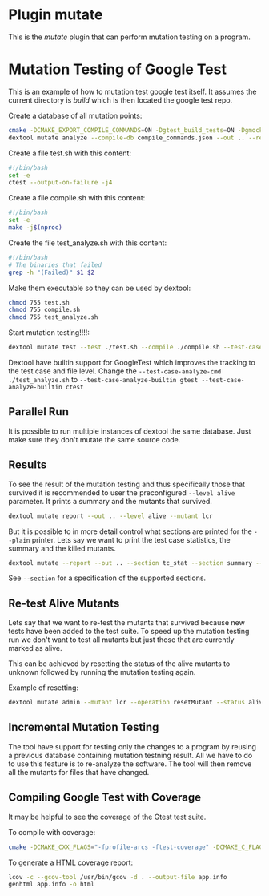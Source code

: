 # Plugin mutate

This is the *mutate* plugin that can perform mutation testing on a program.

# Mutation Testing of Google Test

This is an example of how to mutation test google test itself.
It assumes the current directory is _build_ which is then located the google test repo.

Create a database of all mutation points:
```sh
cmake -DCMAKE_EXPORT_COMPILE_COMMANDS=ON -Dgtest_build_tests=ON -Dgmock_build_tests=ON ..
dextool mutate analyze --compile-db compile_commands.json --out .. --restrict ../googlemock/include --restrict ../googlemock/src --restrict ../googletest/include --restrict ../googletest/src -- -D_POSIX_PATH_MAX=1024
```

Create a file test.sh with this content:
```sh
#!/bin/bash
set -e
ctest --output-on-failure -j4
```

Create a file compile.sh with this content:
```sh
#!/bin/bash
set -e
make -j$(nproc)
```

Create the file test_analyze.sh with this content:
```sh
#!/bin/bash
# The binaries that failed
grep -h "(Failed)" $1 $2
```

Make them executable so they can be used by dextool:
```sh
chmod 755 test.sh
chmod 755 compile.sh
chmod 755 test_analyze.sh
```

Start mutation testing!!!!:
```sh
dextool mutate test --test ./test.sh --compile ./compile.sh --test-case-analyze-cmd ./test_analyze.sh --out .. --mutant lcr
```

Dextool have builtin support for GoogleTest which improves the tracking to the test case and file level.
Change the `--test-case-analyze-cmd ./test_analyze.sh` to `--test-case-analyze-builtin gtest --test-case-analyze-builtin ctest`

## Parallel Run

It is possible to run multiple instances of dextool the same database.
Just make sure they don't mutate the same source code.

## Results
To see the result of the mutation testing and thus specifically those that survived it is recommended to user the preconfigured `--level alive` parameter.
It prints a summary and the mutants that survived.

```sh
dextool mutate report --out .. --level alive --mutant lcr
```

But it is possible to in more detail control what sections are printed for the `--plain` printer.
Lets say we want to print the test case statistics, the summary and the killed mutants.
```sh
dextool mutate --report --out .. --section tc_stat --section summary --section killed --mutant lcr
```

See `--section` for a specification of the supported sections.

## Re-test Alive Mutants

Lets say that we want to re-test the mutants that survived because new tests have been added to the test suite. To speed up the mutation testing run we don't want to test all mutants but just those that are currently marked as alive.

This can be achieved by resetting the status of the alive mutants to unknown followed by running the mutation testing again.

Example of resetting:
```sh
dextool mutate admin --mutant lcr --operation resetMutant --status alive
```

## Incremental Mutation Testing

The tool have support for testing only the changes to a program by reusing a previous database containing mutation testning result.
All we have to do to use this feature is to re-analyze the software. The tool will then remove all the mutants for files that have changed.

## Compiling Google Test with Coverage

It may be helpful to see the coverage of the Gtest test suite.

To compile with coverage:
```sh
cmake -DCMAKE_CXX_FLAGS="-fprofile-arcs -ftest-coverage" -DCMAKE_C_FLAGS="-fprofile-arcs -ftest-coverage" -DCMAKE_EXE_LINKER_FLAGS="-fprofile-arcs -ftest-coverage" -Dgtest_build_tests=ON -Dgmock_build_tests=ON ..
```

To generate a HTML coverage report:
```sh
lcov -c --gcov-tool /usr/bin/gcov -d . --output-file app.info
genhtml app.info -o html
```
